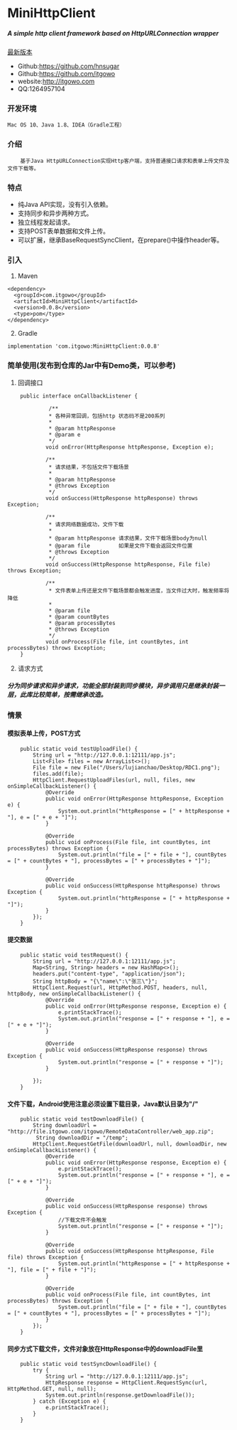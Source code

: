 # MiniHttpClient
##### A simple http client framework based on HttpURLConnection wrapper

[最新版本](https://bintray.com/itgowo/maven/MiniHttpClient)

 *  Github:https://github.com/hnsugar
 *  Github:https://github.com/itgowo
 *  website:http://itgowo.com
 *  QQ:1264957104
### 开发环境
    Mac OS 10、Java 1.8、IDEA（Gradle工程）

### 介绍
        基于Java HttpURLConnection实现Http客户端，支持普通接口请求和表单上传文件及文件下载等。
### 特点
    
* 纯Java API实现，没有引入依赖。
* 支持同步和异步两种方式。
* 独立线程发起请求。
* 支持POST表单数据和文件上传。
* 可以扩展，继承BaseRequestSyncClient，在prepare()中操作header等。

### 引入
1. Maven
```
<dependency>
  <groupId>com.itgowo</groupId>
  <artifactId>MiniHttpClient</artifactId>
  <version>0.0.8</version>
  <type>pom</type>
</dependency>
```

2. Gradle
```
implementation 'com.itgowo:MiniHttpClient:0.0.8'
```

### 简单使用(发布到仓库的Jar中有Demo类，可以参考)
1. 回调接口
    
```
    public interface onCallbackListener {
    
             /**
             * 各种异常回调，包括http 状态码不是200系列
             *
             * @param httpResponse
             * @param e
             */
            void onError(HttpResponse httpResponse, Exception e);
        
            /**
             * 请求结果，不包括文件下载场景
             *
             * @param httpResponse
             * @throws Exception
             */
            void onSuccess(HttpResponse httpResponse) throws Exception;
        
            /**
             * 请求网络数据成功，文件下载
             *
             * @param httpResponse 请求结果，文件下载场景body为null
             * @param file         如果是文件下载会返回文件位置
             * @throws Exception
             */
            void onSuccess(HttpResponse httpResponse, File file) throws Exception;
        
            /**
             * 文件表单上传还是文件下载场景都会触发进度，当文件过大时，触发频率将降低
             *
             * @param file
             * @param countBytes
             * @param processBytes
             * @throws Exception
             */
            void onProcess(File file, int countBytes, int processBytes) throws Exception;
    }
```
    
    
2. 请求方式

##### 分为同步请求和异步请求，功能全部封装到同步模块，异步调用只是继承封装一层，此库比较简单，按需继承改造。



### 情景

#### 模拟表单上传，POST方式
```
    public static void testUploadFile() {
        String url = "http://127.0.0.1:12111/app.js";
        List<File> files = new ArrayList<>();
        File file = new File("/Users/lujianchao/Desktop/RDC1.png");
        files.add(file);
        HttpClient.RequestUploadFiles(url, null, files, new onSimpleCallbackListener() {
            @Override
            public void onError(HttpResponse httpResponse, Exception e) {
                System.out.println("httpResponse = [" + httpResponse + "], e = [" + e + "]");
            }

            @Override
            public void onProcess(File file, int countBytes, int processBytes) throws Exception {
                System.out.println("file = [" + file + "], countBytes = [" + countBytes + "], processBytes = [" + processBytes + "]");
            }

            @Override
            public void onSuccess(HttpResponse httpResponse) throws Exception {
                System.out.println("httpResponse = [" + httpResponse + "]");
            }
        });
    }
```
#### 提交数据

```
    public static void testRequest() {
        String url = "http://127.0.0.1:12111/app.js";
        Map<String, String> headers = new HashMap<>();
        headers.put("content-type", "application/json");
        String httpBody = "{\"name\":\"张三\"}";
        HttpClient.Request(url, HttpMethod.POST, headers, null, httpBody, new onSimpleCallbackListener() {
            @Override
            public void onError(HttpResponse response, Exception e) {
                e.printStackTrace();
                System.out.println("response = [" + response + "], e = [" + e + "]");
            }

            @Override
            public void onSuccess(HttpResponse response) throws Exception {
                System.out.println("response = [" + response + "]");
            }

        });
    }
```
#### 文件下载，Android使用注意必须设置下载目录，Java默认目录为"/"
```
    public static void testDownloadFile() {
        String downloadUrl = "http://file.itgowo.com/itgowo/RemoteDataController/web_app.zip";
         String downloadDir = "/temp";
        HttpClient.RequestGetFile(downloadUrl, null, downloadDir, new onSimpleCallbackListener() {
            @Override
            public void onError(HttpResponse response, Exception e) {
                e.printStackTrace();
                System.out.println("response = [" + response + "], e = [" + e + "]");
            }

            @Override
            public void onSuccess(HttpResponse response) throws Exception {
                //下载文件不会触发
                System.out.println("response = [" + response + "]");
            }

            @Override
            public void onSuccess(HttpResponse httpResponse, File file) throws Exception {
                System.out.println("httpResponse = [" + httpResponse + "], file = [" + file + "]");
            }

            @Override
            public void onProcess(File file, int countBytes, int processBytes) throws Exception {
                System.out.println("file = [" + file + "], countBytes = [" + countBytes + "], processBytes = [" + processBytes + "]");
            }
        });
    }
```
#### 同步方式下载文件，文件对象放在HttpResponse中的downloadFile里
```
    public static void testSyncDownloadFile() {
        try {
            String url = "http://127.0.0.1:12111/app.js";
            HttpResponse response = HttpClient.RequestSync(url, HttpMethod.GET, null, null);
            System.out.println(response.getDownloadFile());
        } catch (Exception e) {
            e.printStackTrace();
        }
    }
```